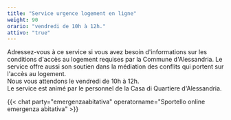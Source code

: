 ```yaml
---
title: "Service urgence logement en ligne"
weight: 90
orario: "vendredi de 10h à 12h."
attivo: "true"
---
```


Adressez-vous à ce service si vous avez besoin d'informations sur les conditions d'accès au logement requises par la Commune d'Alessandria. Le service offre aussi son soutien dans la médiation des conflits qui portent sur l'accès au logement.  
Nous vous attendons le vendredi de 10h à 12h.  
Le service est animé par le personnel de la Casa di Quartiere d'Alessandria.

{{< chat party="emergenzaabitativa" operatorname="Sportello online emergenza abitativa" >}}
